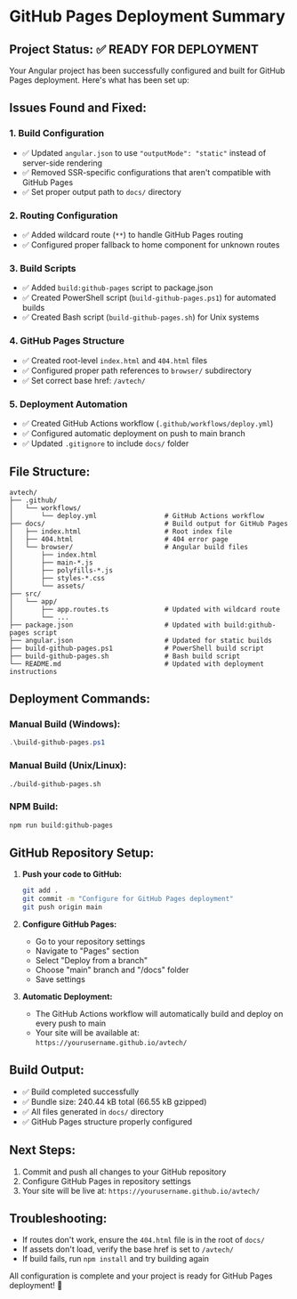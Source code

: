 # GitHub Pages Deployment Summary

## Project Status: ✅ READY FOR DEPLOYMENT

Your Angular project has been successfully configured and built for GitHub Pages deployment. Here's what has been set up:

## Issues Found and Fixed:

### 1. **Build Configuration**
- ✅ Updated `angular.json` to use `"outputMode": "static"` instead of server-side rendering
- ✅ Removed SSR-specific configurations that aren't compatible with GitHub Pages
- ✅ Set proper output path to `docs/` directory

### 2. **Routing Configuration**
- ✅ Added wildcard route (`**`) to handle GitHub Pages routing
- ✅ Configured proper fallback to home component for unknown routes

### 3. **Build Scripts**
- ✅ Added `build:github-pages` script to package.json
- ✅ Created PowerShell script (`build-github-pages.ps1`) for automated builds
- ✅ Created Bash script (`build-github-pages.sh`) for Unix systems

### 4. **GitHub Pages Structure**
- ✅ Created root-level `index.html` and `404.html` files
- ✅ Configured proper path references to `browser/` subdirectory
- ✅ Set correct base href: `/avtech/`

### 5. **Deployment Automation**
- ✅ Created GitHub Actions workflow (`.github/workflows/deploy.yml`)
- ✅ Configured automatic deployment on push to main branch
- ✅ Updated `.gitignore` to include `docs/` folder

## File Structure:
```
avtech/
├── .github/
│   └── workflows/
│       └── deploy.yml                 # GitHub Actions workflow
├── docs/                              # Build output for GitHub Pages
│   ├── index.html                     # Root index file
│   ├── 404.html                       # 404 error page
│   └── browser/                       # Angular build files
│       ├── index.html
│       ├── main-*.js
│       ├── polyfills-*.js
│       ├── styles-*.css
│       └── assets/
├── src/
│   └── app/
│       ├── app.routes.ts              # Updated with wildcard route
│       └── ...
├── package.json                       # Updated with build:github-pages script
├── angular.json                       # Updated for static builds
├── build-github-pages.ps1             # PowerShell build script
├── build-github-pages.sh              # Bash build script
└── README.md                          # Updated with deployment instructions
```

## Deployment Commands:

### Manual Build (Windows):
```powershell
.\build-github-pages.ps1
```

### Manual Build (Unix/Linux):
```bash
./build-github-pages.sh
```

### NPM Build:
```bash
npm run build:github-pages
```

## GitHub Repository Setup:

1. **Push your code to GitHub:**
   ```bash
   git add .
   git commit -m "Configure for GitHub Pages deployment"
   git push origin main
   ```

2. **Configure GitHub Pages:**
   - Go to your repository settings
   - Navigate to "Pages" section
   - Select "Deploy from a branch"
   - Choose "main" branch and "/docs" folder
   - Save settings

3. **Automatic Deployment:**
   - The GitHub Actions workflow will automatically build and deploy on every push to main
   - Your site will be available at: `https://yourusername.github.io/avtech/`

## Build Output:
- ✅ Build completed successfully
- ✅ Bundle size: 240.44 kB total (66.55 kB gzipped)
- ✅ All files generated in `docs/` directory
- ✅ GitHub Pages structure properly configured

## Next Steps:
1. Commit and push all changes to your GitHub repository
2. Configure GitHub Pages in repository settings
3. Your site will be live at: `https://yourusername.github.io/avtech/`

## Troubleshooting:
- If routes don't work, ensure the `404.html` file is in the root of `docs/`
- If assets don't load, verify the base href is set to `/avtech/`
- If build fails, run `npm install` and try building again

All configuration is complete and your project is ready for GitHub Pages deployment! 🚀
